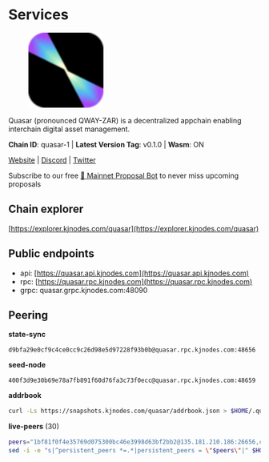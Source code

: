 # Services

<figure><img src="https://raw.githubusercontent.com/kj89/cosmos-images/main/logos/quasar.png" width="150" alt=""><figcaption></figcaption></figure>

Quasar (pronounced QWAY-ZAR) is a decentralized  appchain enabling interchain digital asset management.

**Chain ID**: quasar-1 | **Latest Version Tag**: v0.1.0 | **Wasm**: ON

[Website](https://www.quasar.fi) | [Discord](https://discord.gg/quasarfi) | [Twitter](https://twitter.com/QuasarFi)



Subscribe to our free [🤖 Mainnet Proposal Bot](https://t.me/kjnodes_proposal_bot) to never miss upcoming proposals


## Chain explorer
[https://explorer.kjnodes.com/quasar](https://explorer.kjnodes.com/quasar)

## Public endpoints

* api: [https://quasar.api.kjnodes.com](https://quasar.api.kjnodes.com)
* rpc: [https://quasar.rpc.kjnodes.com](https://quasar.rpc.kjnodes.com)
* grpc: quasar.grpc.kjnodes.com:48090

## Peering

**state-sync**

```text
d9bfa29e0cf9c4ce0cc9c26d98e5d97228f93b0b@quasar.rpc.kjnodes.com:48656
```

**seed-node**

```text
400f3d9e30b69e78a7fb891f60d76fa3c73f0ecc@quasar.rpc.kjnodes.com:48659
```

**addrbook**
```bash
curl -Ls https://snapshots.kjnodes.com/quasar/addrbook.json > $HOME/.quasarnode/config/addrbook.json
```

**live-peers** (30)
```bash
peers="1bf81f0f4e35769d075300bc46e3998d63bf2bb2@135.181.210.186:26656,c124ce0b508e8b9ed1c5b6957f362225659b5343@134.65.193.11:26656,89757803f40da51678451735445ad40d5b15e059@169.155.169.149:26656,a7d96dc929824613315dcc1c90fee119f28cc51f@134.65.193.189:26656,52c1443f58363c147393d7637116e8a0724329d4@51.89.7.235:26647,88cc4d314c9804a9478e900b6f18a83ea58a98c6@57.128.20.163:18256,a286b35c9e9626cc7b780120ebe4afa883c059ce@144.76.40.53:18256,6f9e244b6e225241c02b235f700c2b0788da982d@148.113.159.22:18256,bccdc6cb3a0785bf3ee65d98c38bdd62bb843285@141.95.157.139:18256,5a111b281852be31838ecf1202e59981e618355e@89.116.31.95:18256,66e0a7d2c2fc75a91627085d0ac5681a35dfd408@37.252.184.234:26656,201eb8fc1e84beb4bdce8ae5614c7abb41e32edb@65.109.160.91:18256,7e72f64aab40ddcb1a2cf3a8a5bbf99ee01fc6f0@65.108.9.164:10456,2028d1984d4828fb5662225d12db1a8722b9bfab@135.181.215.62:4740,bcbc915effeb5e1f4e96670fd68d20a08ad4efa1@65.108.138.80:18256,d7ea38275af96271fd66194dad3951ef38b8ba7c@193.70.33.64:18256,d11f867df7e498de0835e2d1b5bc34334c7337d1@65.109.31.114:2490,6128f51914659e0ee2c57970d84223404fe5e5ce@65.108.137.36:26656,8688b59432d98b6ded8bed01c3c29d4892ae6e4f@38.146.3.149:18256,1c4d42123dc63fba03bc28d2b5a837879e7de979@162.55.245.149:2040,10e73ac4ab3f9e1edd89e1aa342eb4d4f11120f0@135.181.128.114:18256,ff8bfc8a197e279810ccb21acdd987dfd6d3eb54@81.0.248.60:18256,298e0e1faf8a5da43514cc2908d2908658e732a0@38.146.3.148:18256,d9bfa29e0cf9c4ce0cc9c26d98e5d97228f93b0b@65.109.88.38:48656,e726816f42831689eab9378d5d577f1d06d25716@176.9.188.21:26656,e1b058e5cfa2b836ddaa496b10911da62dcf182e@65.21.136.170:58656,f2e7f8af9e5f72bcde83a8bc0ca05aded6d51a5e@103.180.28.199:26656,6cceba286b498d4a1931f85e35ea0fa433373057@169.155.170.222:26656,573e1271873a552733210f0c2b37cfc3f042639e@34.121.226.45:26656,c97640c7c53a32ff301c09b261bbccb35c286dba@65.109.50.30:26656"
sed -i -e "s|^persistent_peers *=.*|persistent_peers = \"$peers\"|" $HOME/.quasarnode/config/config.toml
```

